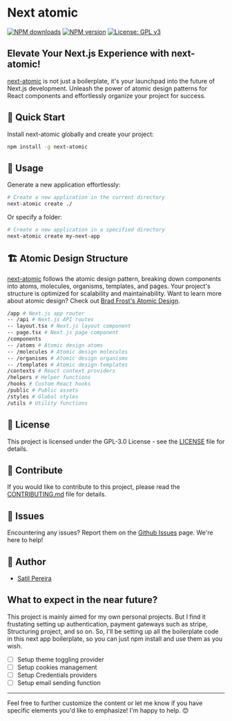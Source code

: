 # Next atomic
<span class="badge-npmdownloads"><a href="https://npmjs.org/package/next-atomic" title="View this project on NPM"><img src="https://img.shields.io/npm/dt/next-atomic" alt="NPM downloads" /></a></span>
<span class="badge-npmversion"><a href="https://npmjs.org/package/next-atomic" title="View this project on NPM"><img src="https://img.shields.io/npm/v/next-atomic" alt="NPM version" /></a></span>
[![License: GPL v3](https://img.shields.io/badge/License-GPLv3-blue.svg)](https://www.gnu.org/licenses/gpl-3.0)


## Elevate Your Next.js Experience with next-atomic!

[next-atomic]('[README.md](https://github.com/satilpereira/next-atomic#readme)') is not just a boilerplate, it's your launchpad into the future of Next.js development. Unleash the power of atomic design patterns for React components and effortlessly organize your project for success.


## 🚀 Quick Start
Install next-atomic globally and create your project:

```bash
npm install -g next-atomic
```

## 🚦 Usage

Generate a new application effortlessly:

```bash
# Create a new application in the current directory
next-atomic create ./
```

Or specify a folder:


```bash
# Create a new application in a specified directory
next-atomic create my-next-app
```

## 🏗️ Atomic Design Structure

[next-atomic]('[README.md](https://github.com/satilpereira/next-atomic#readme)') follows the atomic design pattern, breaking down components into atoms, molecules, organisms, templates, and pages. Your project's structure is optimized for scalability and maintainability. Want to learn more about atomic design? Check out [Brad Frost's Atomic Design](https://atomicdesign.bradfrost.com/chapter-2/).

```bash
/app # Next.js app router
-- /api # Next.js API routes
-- layout.tsx # Next.js layout component
-- page.tsx # Next.js page component
/components
-- /atoms # Atomic design atoms
-- /molecules # Atomic design molecules
-- /organisms # Atomic design organisms
-- /templates # Atomic design templates
/contexts # React context providers
/helpers # Helper functions
/hooks # Custom React hooks
/public # Public assets
/styles # Global styles
/utils # Utility functions
```

## 📜 License
This project is licensed under the GPL-3.0 License - see the [LICENSE](LICENSE) file for details.

## 🌈 Contribute
If you would like to contribute to this project, please read the [CONTRIBUTING.md](CONTRIBUTING.md) file for details.

## 🐞 Issues
Encountering any issues? Report them on the [Github Issues](https://github.com/satilpereira/next-atomic/issues) page. We're here to help!

## 📝 Author
- [Satil Pereira](https://github.com/satilpereira)

## What to expect in the near future?
This project is mainly aimed for my own personal projects. But I find it frustating setting up authentication, payment gateways such as stripe, Structuring project, and so on. So, I'll be setting up all the boilerplate code in this next app boilerplate, so you can just npm install and use them as you wish.  
- [ ] Setup theme toggling provider
- [ ] Setup cookies management
- [ ] Setup Credentials providers
- [ ] Setup email sending function

---
Feel free to further customize the content or let me know if you have specific elements you'd like to emphasize! I'm happy to help. 😊
